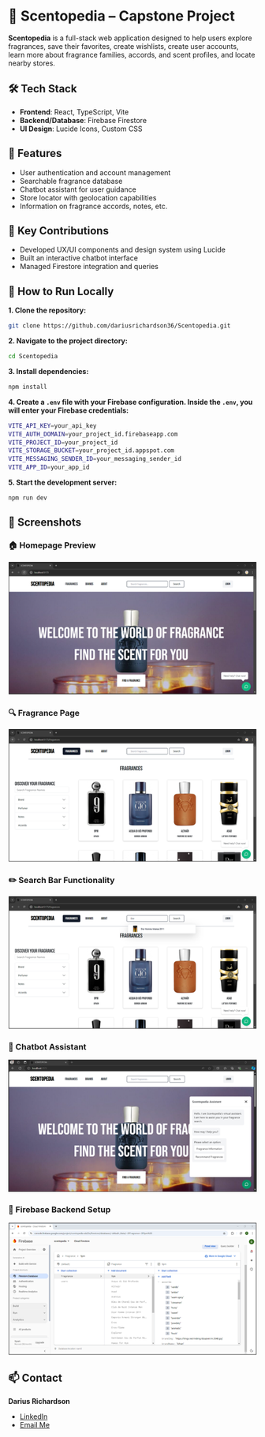 # 🌸 Scentopedia – Capstone Project

**Scentopedia** is a full-stack web application designed to help users explore fragrances, save their favorites, create wishlists, create user accounts, learn more about fragrance families, accords, and scent profiles, and locate nearby stores.

## 🛠️ Tech Stack
- **Frontend**: React, TypeScript, Vite
- **Backend/Database**: Firebase Firestore
- **UI Design**: Lucide Icons, Custom CSS

## 🌟 Features
- User authentication and account management
- Searchable fragrance database
- Chatbot assistant for user guidance
- Store locator with geolocation capabilities
- Information on fragrance accords, notes, etc.

## 🧠 Key Contributions
- Developed UX/UI components and design system using Lucide
- Built an interactive chatbot interface
- Managed Firestore integration and queries

## 🚀 How to Run Locally
**1. Clone the repository:**
  ```bash
  git clone https://github.com/dariusrichardson36/Scentopedia.git
  ```

**2. Navigate to the project directory:**
  ```bash
  cd Scentopedia
  ```

**3. Install dependencies:**
  ```bash
  npm install
  ```

**4. Create a `.env` file with your Firebase configuration. Inside the `.env`, you will enter your Firebase credentials:**
  ```bash
  VITE_API_KEY=your_api_key
  VITE_AUTH_DOMAIN=your_project_id.firebaseapp.com
  VITE_PROJECT_ID=your_project_id
  VITE_STORAGE_BUCKET=your_project_id.appspot.com
  VITE_MESSAGING_SENDER_ID=your_messaging_sender_id
  VITE_APP_ID=your_app_id
  ```

**5. Start the development server:**
  ```bash
  npm run dev
  ```

## 📸 Screenshots

### 🏠 Homepage Preview  
![Homepage](./react-environment/src/assets/Screenshots/Homepage.png)

### 🔍 Fragrance Page  
![Fragrance Detail](./react-environment/src/assets/Screenshots/Fragrance1.png)

### ✏️ Search Bar Functionality  
![Search Bar](./react-environment/src/assets/Screenshots/SearchBar.png)

### 💬 Chatbot Assistant  
![Chatbot Interaction](./react-environment/src/assets/Screenshots/Chat1.png)

### 🔧 Firebase Backend Setup  
![Firebase Console](./react-environment/src/assets/Screenshots/Firebase1.png)


## 📫 Contact
**Darius Richardson**  
- [LinkedIn](https://www.linkedin.com/in/darius-richardson-ga-tech)  
- [Email Me](mailto:darius.richardson36@yahoo.com)
